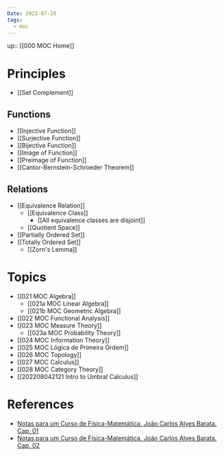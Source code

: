 ```yaml
---
Date: 2022-07-20
tags:
  - moc
---
```

up:: [[000 MOC Home]]

# Principles
- [[Set Complement]]

## Functions
- [[Injective Function]]
- [[Surjective Function]]
- [[Bijective Function]]
- [[Image of Function]]
- [[Preimage of Function]]
- [[Cantor-Bernstein-Schroeder Theorem]]

## Relations
- [[Equivalence Relation]]
	- [[Equivalence Class]]
		- [[All equivalence classes are disjoint]]
	- [[Quotient Space]]
- [[Partially Ordered Set]]
- [[Totally Ordered Set]]
	- [[Zorn's Lemma]]
# Topics
- [[021 MOC Algebra]]
	- [[021a MOC Linear Algebra]]
	- [[021b MOC Geometric Algebra]]
- [[022 MOC Functional Analysis]]
- [[023 MOC Measure Theory]]
	- [[023a MOC Probability Theory]]
- [[024 MOC Information Theory]]
- [[025 MOC Lógica de Primeira Ordem]]
- [[026 MOC Topology]]
- [[027 MOC Calculus]]
- [[028 MOC Category Theory]]
- [[202208042121 Intro to Umbral Calculus]]

# References
- [Notas para um Curso de Física-Matemática, João Carlos Alves Barata. Cap. 01](http://denebola.if.usp.br/~jbarata/Notas_de_aula/arquivos/nc-cap01.pdf)
- [Notas para um Curso de Física-Matemática, João Carlos Alves Barata. Cap. 02](http://denebola.if.usp.br/~jbarata/Notas_de_aula/arquivos/nc-cap02.pdf)